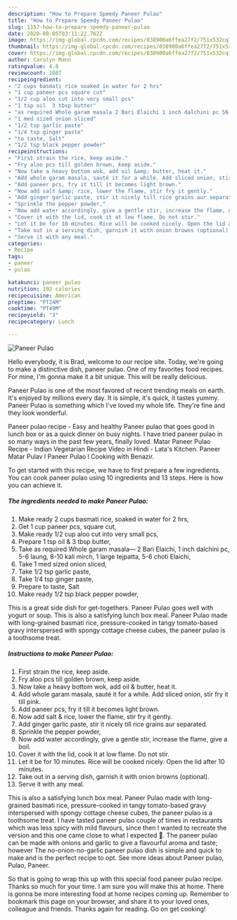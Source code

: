 ```yaml
---
description: "How to Prepare Speedy Paneer Pulao"
title: "How to Prepare Speedy Paneer Pulao"
slug: 1157-how-to-prepare-speedy-paneer-pulao
date: 2020-08-05T03:11:22.762Z
image: https://img-global.cpcdn.com/recipes/038900a6ffea27f2/751x532cq70/paneer-pulao-recipe-main-photo.jpg
thumbnail: https://img-global.cpcdn.com/recipes/038900a6ffea27f2/751x532cq70/paneer-pulao-recipe-main-photo.jpg
cover: https://img-global.cpcdn.com/recipes/038900a6ffea27f2/751x532cq70/paneer-pulao-recipe-main-photo.jpg
author: Carolyn Mann
ratingvalue: 4.8
reviewcount: 1087
recipeingredient:
- "2 cups basmati rice soaked in water for 2 hrs"
- "1 cup paneer pcs square cut"
- "1/2 cup aloo cut into very small pcs"
- "1 tsp oil  3 tbsp butter"
- "as required Whole garam masala 2 Bari Elaichi 1 inch dalchini pc 56 laung 810 kali mirch 1 large tejpatta 56 choti Elaichi"
- "1 med sized onion sliced"
- "1/2 tsp garlic paste"
- "1/4 tsp ginger paste"
- "to taste, Salt"
- "1/2 tsp black pepper powder"
recipeinstructions:
- "First strain the rice, keep aside."
- "Fry aloo pcs till golden brown, keep aside."
- "Now take a heavy bottom wok, add oil &amp; butter, heat it."
- "Add whole garam masala, sauté it for a while. Add sliced onion, stir fry it till pink."
- "Add paneer pcs, fry it till it becomes light brown."
- "Now add salt &amp; rice, lower the flame, stir fry it gently."
- "Add ginger garlic paste, stir it nicely till rice grains aur separated."
- "Sprinkle the pepper powder,"
- "Now add water accordingly, give a gentle stir, increase the flame, give a boil."
- "Cover it with the lid, cook it at low flame. Do not stir."
- "Let it be for 10 minutes. Rice will be cooked nicely. Open the lid after 10 minutes."
- "Take out in a serving dish, garnish it with onion browns (optional)."
- "Serve it with any meal."
categories:
- Recipe
tags:
- paneer
- pulao

katakunci: paneer pulao 
nutrition: 192 calories
recipecuisine: American
preptime: "PT24M"
cooktime: "PT49M"
recipeyield: "3"
recipecategory: Lunch

---
```



![Paneer Pulao](https://img-global.cpcdn.com/recipes/038900a6ffea27f2/751x532cq70/paneer-pulao-recipe-main-photo.jpg)

Hello everybody, it is Brad, welcome to our recipe site. Today, we're going to make a distinctive dish, paneer pulao. One of my favorites food recipes. For mine, I'm gonna make it a bit unique. This will be really delicious.

Paneer Pulao is one of the most favored of recent trending meals on earth. It's enjoyed by millions every day. It is simple, it's quick, it tastes yummy. Paneer Pulao is something which I've loved my whole life. They're fine and they look wonderful.

Paneer pulao recipe - Easy and healthy Paneer pulao that goes good in lunch box or as a quick dinner on busy nights. I have tried paneer pulao in so many ways in the past few years, finally loved. Matar Paneer Pulao Recipe - Indian Vegetarian Recipe Video in Hindi - Lata&#39;s Kitchen. Paneer Matar Pulav l Paneer Pulao l Cooking with Benazir.


To get started with this recipe, we have to first prepare a few ingredients. You can cook paneer pulao using 10 ingredients and 13 steps. Here is how you can achieve it.

<!--inarticleads1-->

##### The ingredients needed to make Paneer Pulao:

1. Make ready 2 cups basmati rice, soaked in water for 2 hrs,
1. Get 1 cup paneer pcs, square cut,
1. Make ready 1/2 cup aloo cut into very small pcs,
1. Prepare 1 tsp oil &amp; 3 tbsp butter,
1. Take as required Whole garam masala— 2 Bari Elaichi, 1 inch dalchini pc, 5-6 laung, 8-10 kali mirch, 1 large tejpatta, 5-6 choti Elaichi,
1. Take 1 med sized onion sliced,
1. Take 1/2 tsp garlic paste,
1. Take 1/4 tsp ginger paste,
1. Prepare to taste, Salt
1. Make ready 1/2 tsp black pepper powder,


This is a great side dish for get-togethers. Paneer Pulao goes well with yogurt or soup. This is also a satisfying lunch box meal. Paneer Pulao made with long-grained basmati rice, pressure-cooked in tangy tomato-based gravy interspersed with spongy cottage cheese cubes, the paneer pulao is a toothsome treat. 

<!--inarticleads2-->

##### Instructions to make Paneer Pulao:

1. First strain the rice, keep aside.
1. Fry aloo pcs till golden brown, keep aside.
1. Now take a heavy bottom wok, add oil &amp; butter, heat it.
1. Add whole garam masala, sauté it for a while. Add sliced onion, stir fry it till pink.
1. Add paneer pcs, fry it till it becomes light brown.
1. Now add salt &amp; rice, lower the flame, stir fry it gently.
1. Add ginger garlic paste, stir it nicely till rice grains aur separated.
1. Sprinkle the pepper powder,
1. Now add water accordingly, give a gentle stir, increase the flame, give a boil.
1. Cover it with the lid, cook it at low flame. Do not stir.
1. Let it be for 10 minutes. Rice will be cooked nicely. Open the lid after 10 minutes.
1. Take out in a serving dish, garnish it with onion browns (optional).
1. Serve it with any meal.


This is also a satisfying lunch box meal. Paneer Pulao made with long-grained basmati rice, pressure-cooked in tangy tomato-based gravy interspersed with spongy cottage cheese cubes, the paneer pulao is a toothsome treat. I have tasted paneer pulao couple of times in restaurants which was less spicy with mild flavours, since then I wanted to recreate the version and this one came close to what I expected 🙂. The paneer pulao can be made with onions and garlic to give a flavourful aroma and taste; however The no-onion-no-garlic paneer pulao dish is simple and quick to make and is the perfect recipe to opt. See more ideas about Paneer pulao, Pulao, Paneer. 

So that is going to wrap this up with this special food paneer pulao recipe. Thanks so much for your time. I am sure you will make this at home. There is gonna be more interesting food at home recipes coming up. Remember to bookmark this page on your browser, and share it to your loved ones, colleague and friends. Thanks again for reading. Go on get cooking!
